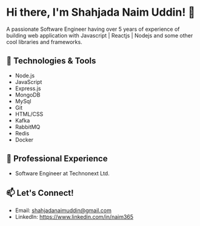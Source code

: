 # Hi there, I'm Shahjada Naim Uddin! 👋

A passionate Software Engineer having over 5 years of experience of building web application with Javascript | Reactjs | Nodejs and some other cool libraries and frameworks.

## 🌱 Technologies & Tools

- Node.js
- JavaScript
- Express.js
- MongoDB
- MySql
- Git
- HTML/CSS
- Kafka
- RabbitMQ
- Redis
- Docker

## 💼 Professional Experience

- Software Engineer at Technonext Ltd.

## 📫 Let's Connect!

- Email: shahjadanaimuddin@gmail.com
- LinkedIn: https://www.linkedin.com/in/naim365
